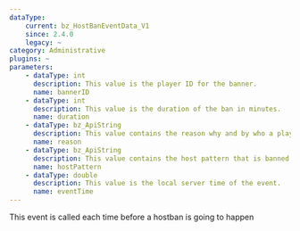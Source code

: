 ```yaml
---
dataType:
    current: bz_HostBanEventData_V1
    since: 2.4.0
    legacy: ~
category: Administrative
plugins: ~
parameters:
    - dataType: int
      description: This value is the player ID for the banner.
      name: bannerID
    - dataType: int
      description: This value is the duration of the ban in minutes.
      name: duration
    - dataType: bz_ApiString
      description: This value contains the reason why and by who a player got banned.
      name: reason
    - dataType: bz_ApiString
      description: This value contains the host pattern that is banned.
      name: hostPattern
    - dataType: double
      description: This value is the local server time of the event.
      name: eventTime
---
```


This event is called each time before a hostban is going to happen
